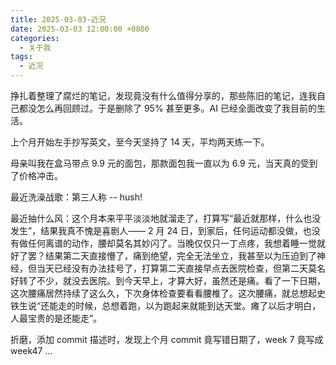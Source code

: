 ```yaml
---
title: 2025-03-03-近況
date: 2025-03-03 12:00:00 +0800
categories:
  - 关于我
tags:
  - 近况
---
```

挣扎着整理了腐烂的笔记，发现竟没有什么值得分享的，那些陈旧的笔记，连我自己都没怎么再回顾过。于是删除了 95% 甚至更多。AI 已经全面改变了我目前的生活。

上个月开始左手抄写英文，至今天坚持了 14 天，平均两天练一下。

母亲叫我在盒马带点 9.9 元的面包，那款面包我一直以为 6.9 元，当天真的受到了价格冲击。

最近洗澡战歌：第三人称 -- hush!

最近抽什么风：这个月本来平平淡淡地就溜走了，打算写“最近就那样，什么也没发生”，结果我真不愧是喜剧人—— 2 月 24 日，到家后，任何运动都没做，也没有做任何离谱的动作，腰却莫名其妙闪了。当晚仅仅只一丁点疼，我想着睡一觉就好了罢？结果第二天直接懵了，痛到绝望，完全无法坐立，我甚至以为压迫到了神经，但当天已经没有办法挂号了，打算第二天直接早点去医院检查，但第二天莫名好转了不少，就没去医院。到今天早上，才算大好，虽然还是痛。看了一下日期，这次腰痛居然持续了这么久，下次身体检查要看看腰椎了。这次腰痛，就总想起史铁生说“还能走的时候，总想着跑，以为跑起来就能到达天堂。瘫了以后才明白，人最宝贵的是还能走”。

折磨，添加 commit 描述时，发现上个月 commit 竟写错日期了，week 7 竟写成 week47 ...